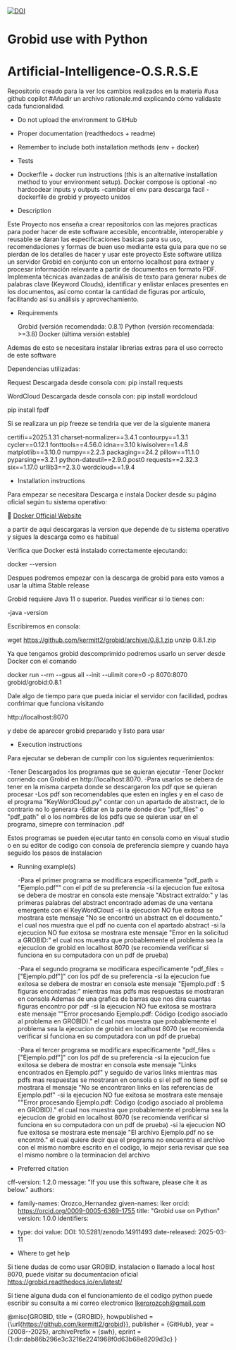 [![DOI](https://zenodo.org/badge/924684829.svg)](https://doi.org/10.5281/zenodo.14911491)
# Grobid use with Python
# Artificial-Intelligence-O.S.R.S.E
Repositorio creado para la ver los cambios realizados en la materia
#usa github copilot
 #Añadir un archivo rationale.md explicando cómo validaste cada funcionalidad.
- Do not upload the environment to GitHub
- Proper documentation (readthedocs + readme)
- Remember to include both installation methods (env + docker)
- Tests
- Dockerfile + docker run instructions (this is an alternative installation
method to your environment setup). Docker compose is optional
-no hardcodear inputs y outputs
-cambiar el env para descarga facil
-dockerfile de grobid y proyecto unidos

- Description

Este Proyecto nos enseña a crear repositorios con las mejores practicas para poder hacer de este software accesible, encontrable, interoperable y reusable
se daran las especificaciones basicas para su uso, recomendaciones y formas de buen uso mediante esta guia para que no se pierdan de los detalles de hacer
y usar este proyecto
Este software utiliza un servidor Grobid en conjunto con un entorno localhost para extraer y procesar información relevante a partir de documentos en formato PDF. Implementa técnicas avanzadas de análisis de texto para generar nubes de palabras clave (Keyword Clouds), identificar y enlistar enlaces presentes en los documentos, así como contar la cantidad de figuras por artículo, facilitando así su análisis y aprovechamiento.

- Requirements

  Grobid (versión recomendada: 0.8.1)
  Python (versión recomendada: >=3.8)
  Docker (última versión estable)


Ademas de esto se necesitara instalar librerias extras para el uso correcto de este software

Dependencias utilizadas:

Request
  Descargada desde consola con: pip install requests

WordCloud
  Descargada desde consola con: pip install wordcloud

  pip install fpdf

  
Si se realizara un pip freeze se tendria que ver de la siguiente manera

certifi==2025.1.31
charset-normalizer==3.4.1
contourpy==1.3.1
cycler==0.12.1
fonttools==4.56.0
idna==3.10
kiwisolver==1.4.8
matplotlib==3.10.0
numpy==2.2.3
packaging==24.2
pillow==11.1.0
pyparsing==3.2.1
python-dateutil==2.9.0.post0
requests==2.32.3
six==1.17.0
urllib3==2.3.0
wordcloud==1.9.4

- Installation instructions

Para empezar se necesitara Descarga e instala Docker desde su página oficial según tu sistema operativo:

🔗 [Docker Official Website](https://www.docker.com)

a partir de aqui descargaras la version que depende de tu sistema operativo y sigues la descarga como es habitual

Verifica que Docker está instalado correctamente ejecutando:

docker --version

Despues podremos empezar con la descarga de grobid para esto vamos a usar la ultima Stable release

Grobid requiere Java 11 o superior. Puedes verificar si lo tienes con:

-java -version

Escribiremos en consola:

  wget https://github.com/kermitt2/grobid/archive/0.8.1.zip
  unzip 0.8.1.zip

Ya que tengamos grobid descomprimido podremos usarlo un server desde Docker con el comando

  docker run --rm --gpus all --init --ulimit core=0 -p 8070:8070 grobid/grobid:0.8.1

Dale algo de tiempo para que pueda iniciar el servidor con facilidad, podras confrimar que funciona visitando

  http://localhost:8070

y debe de aparecer grobid preparado y listo para usar

- Execution instructions

Para ejecutar se deberan de cumplir con los siguientes requerimientos:

  -Tener Descargados los programas que se quieran ejecutar
  -Tener Docker corriendo con Grobid en http://localhost:8070. 
  -Para usarlos se debera de tener en la misma carpeta donde se descargaron los pdf que se quieran procesar
  -Los pdf son recomendables que esten en ingles y en el caso de el programa "KeyWordCloud.py" contar con un apartado de abstract, de lo contrario no lo         generara
  -Editar en la parte donde dice "pdf_files" o "pdf_path" el o los nombres de los pdfs que se quieran usar en el programa, simepre con terminacion .pdf

Estos programas se pueden ejecutar tanto en consola como en visual studio o en su editor de codigo con consola de preferencia siempre y cuando haya seguido los pasos de instalacion
  
- Running example(s)

  -Para el primer programa se modificara especificamente "pdf_path = "Ejemplo.pdf"" con el pdf de su preferencia
    -si la ejecucion fue exitosa se debera de mostrar en consola este mensaje "Abstract extraído:" y las primeras palabras del abstract encontrado
      ademas de una ventana emergente con el KeyWordCloud 
    -si la ejecucion NO fue exitosa se mostrara este mensaje "No se encontró un abstract en el documento." el cual nos muestra que el pdf no cuenta con el         apartado abstract
    -si la ejecucion NO fue exitosa se mostrara este mensaje "Error en la solicitud a GROBID:" el cual nos muestra que probablemente el problema sea la          ejecucion de grobid en localhost 8070 (se recomienda verificar si funciona en su computadora con un pdf de prueba)
  
  -Para el segundo programa se modificara especificamente "pdf_files = ["Ejemplo.pdf"]" con los pdf de su preferencia
    -si la ejecucion fue exitosa se debera de mostrar en consola este mensaje "Ejemplo.pdf : 5 figuras encontradas:" mientras mas pdfs mas respuestas se           mostraran en consola Ademas de una grafica de barras que nos dira cuantas figuras encontro por pdf
    -si la ejecucion NO fue exitosa se mostrara este mensaje ""Error procesando Ejemplo.pdf: Código (codigo asociado al problema en GROBID)." el cual nos         muestra que probablemente el problema sea la ejecucion de grobid en localhost 8070 (se recomienda verificar si funciona en su computadora con un pdf de      prueba)

  -Para el tercer programa se modificara especificamente "pdf_files = ["Ejemplo.pdf"]" con los pdf de su preferencia
    -si la ejecucion fue exitosa se debera de mostrar en consola este mensaje "Links encontrados en Ejemplo.pdf" y seguido de varios links mientras mas pdfs mas respuestas se mostraran en consola o si el pdf no tiene pdf se mostrara el mensaje "No se encontraron links en las referencias de Ejemplo.pdf"
    -si la ejecucion NO fue exitosa se mostrara este mensaje ""Error procesando Ejemplo.pdf: Código (codigo asociado al problema en GROBID)." el cual nos muestra que probablemente el problema sea la ejecucion de grobid en localhost 8070 (se recomienda verificar si funciona en su computadora con un pdf de      prueba)
    -si la ejecucion NO fue exitosa se mostrara este mensaje "El archivo Ejemplo.pdf no se encontró." el cual quiere decir que el programa no encuentra el archivo con el mismo nombre escrito en el codigo, lo mejor seria revisar que sea el mismo nombre o la terminacion del archivo

- Preferred citation 

cff-version: 1.2.0
message: "If you use this software, please cite it as below."
authors:
  - family-names: Orozco_Hernandez
    given-names: Iker
    orcid: https://orcid.org/0009-0005-6369-1755
title: "Grobid use on Python"
version: 1.0.0
identifiers:
  - type: doi
    value: DOI: 10.5281/zenodo.14911493
date-released: 2025-03-11

- Where to get help

Si tiene dudas de como usar GROBID, instalacion o llamado a local host 8070, puede visitar su documentacion oficial
  https://grobid.readthedocs.io/en/latest/

Si tiene alguna duda con el funcionamiento de el codigo python puede escribir su consulta a mi correo electronico
  Ikerorozcoh@gmail.com
  
@misc{GROBID,
    title = {GROBID},
    howpublished = {\url{https://github.com/kermitt2/grobid}},
    publisher = {GitHub},
    year = {2008--2025},
    archivePrefix = {swh},
    eprint = {1:dir:dab86b296e3c3216e2241968f0d63b68e8209d3c}
}
